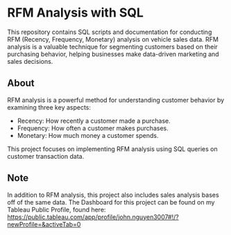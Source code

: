 # RFM Analysis with SQL

This repository contains SQL scripts and documentation for conducting RFM (Recency, Frequency, Monetary) analysis on vehicle sales data. RFM analysis is a valuable technique for segmenting customers based on their purchasing behavior, helping businesses make data-driven marketing and sales decisions. 

## About

RFM analysis is a powerful method for understanding customer behavior by examining three key aspects:

- Recency: How recently a customer made a purchase.
- Frequency: How often a customer makes purchases.
- Monetary: How much money a customer spends.

This project focuses on implementing RFM analysis using SQL queries on customer transaction data.


## Note

In addition to RFM analysis, this project also includes sales analysis bases off of the same data. The Dashboard for this project can be found on my Tableau Public Profile, found here: https://public.tableau.com/app/profile/john.nguyen3007#!/?newProfile=&activeTab=0
